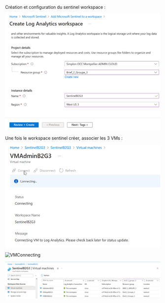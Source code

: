 Création et configuration du sentinel workspace :  

![sentinelWorkspaceCreate](https://github.com/simplon-lanloBaptiste/Brief2_groupe3/blob/420f35b0484e9e33c1b909be22bcc17b1c1623b2/IMG/SENTINEL/screen0_create_sentinel_workspace.png)

Une fois le workspace sentinel créer, associer les 3 VMs :  

![linkVMsToSentinel](https://github.com/simplon-lanloBaptiste/Brief2_groupe3/blob/420f35b0484e9e33c1b909be22bcc17b1c1623b2/IMG/SENTINEL/screen1_link_VMs_to_sentinel.png)  

![VMConnecting]()  

![VMConnected](https://github.com/simplon-lanloBaptiste/Brief2_groupe3/blob/420f35b0484e9e33c1b909be22bcc17b1c1623b2/IMG/SENTINEL/screen2_VMs_are_linked.png)  

